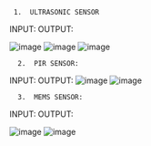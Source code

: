      1.  ULTRASONIC SENSOR

INPUT:  OUTPUT:

![image](https://user-images.githubusercontent.com/68195812/144357079-4b947ca6-b055-4bda-b5f5-8c61b3d7533c.png)
![image](https://user-images.githubusercontent.com/68195812/144357095-50a92cad-dec2-4c9e-bd3a-369d570bd89d.png)  ![image](https://user-images.githubusercontent.com/68195812/144357146-b0dacfd0-553a-4802-886b-90816d380b13.png)




      2.  PIR SENSOR:
      
INPUT:   OUTPUT:
![image](https://user-images.githubusercontent.com/68195812/144357528-d94be3d9-b9cf-46a4-9daa-ea46f654973a.png)
![image](https://user-images.githubusercontent.com/68195812/144357600-61d55f28-b275-4e76-8d0d-b319b0318b18.png)

      
      3.  MEMS SENSOR:
      
      
INPUT:   OUTPUT:


![image](https://user-images.githubusercontent.com/68195812/144358610-dbff677b-b70d-4824-a450-f0e8c9668bee.png)
![image](https://user-images.githubusercontent.com/68195812/144358619-41c5120b-941f-456e-99ce-99ac4ca66271.png)

      
      

